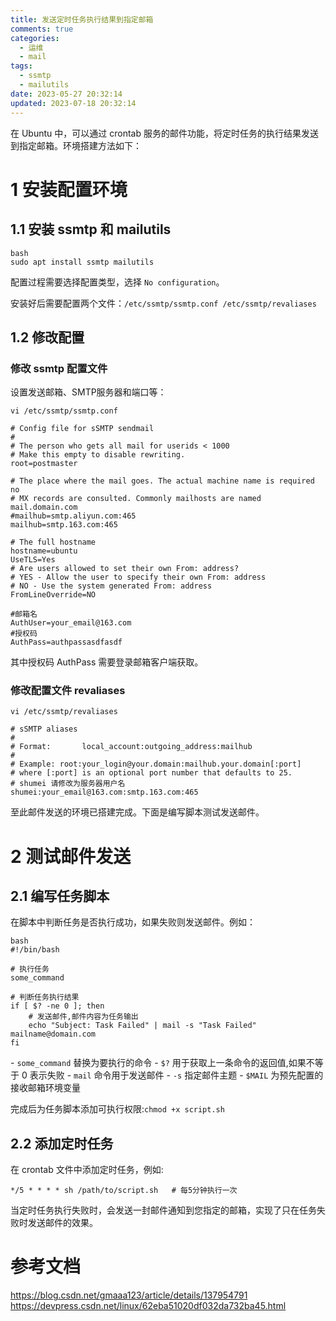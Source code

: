 ```yaml
---
title: 发送定时任务执行结果到指定邮箱
comments: true
categories:
  - 运维
  - mail
tags:
  - ssmtp
  - mailutils
date: 2023-05-27 20:32:14
updated: 2023-07-18 20:32:14
---
```


在 Ubuntu 中，可以通过 crontab 服务的邮件功能，将定时任务的执行结果发送到指定邮箱。环境搭建方法如下：

# 1 安装配置环境

## 1.1 安装 ssmtp 和 mailutils

```shell
bash 
sudo apt install ssmtp mailutils
```

配置过程需要选择配置类型，选择 `No configuration`。

安装好后需要配置两个文件：`/etc/ssmtp/ssmtp.conf /etc/ssmtp/revaliases`

## 1.2 修改配置

### 修改 ssmtp 配置文件

设置发送邮箱、SMTP服务器和端口等：

`vi /etc/ssmtp/ssmtp.conf`

```shell
# Config file for sSMTP sendmail
#
# The person who gets all mail for userids < 1000
# Make this empty to disable rewriting.
root=postmaster

# The place where the mail goes. The actual machine name is required no
# MX records are consulted. Commonly mailhosts are named mail.domain.com
#mailhub=smtp.aliyun.com:465
mailhub=smtp.163.com:465

# The full hostname
hostname=ubuntu
UseTLS=Yes
# Are users allowed to set their own From: address?
# YES - Allow the user to specify their own From: address
# NO - Use the system generated From: address
FromLineOverride=NO

#邮箱名
AuthUser=your_email@163.com
#授权码
AuthPass=authpassasdfasdf

```

其中授权码 AuthPass 需要登录邮箱客户端获取。

### 修改配置文件 revaliases

`vi /etc/ssmtp/revaliases`

```shell
# sSMTP aliases
#
# Format:       local_account:outgoing_address:mailhub
#
# Example: root:your_login@your.domain:mailhub.your.domain[:port]
# where [:port] is an optional port number that defaults to 25.
# shumei 请修改为服务器用户名
shumei:your_email@163.com:smtp.163.com:465
```

至此邮件发送的环境已搭建完成。下面是编写脚本测试发送邮件。

# 2 测试邮件发送

## 2.1 编写任务脚本

在脚本中判断任务是否执行成功，如果失败则发送邮件。例如：

```shell
bash
#!/bin/bash

# 执行任务
some_command

# 判断任务执行结果
if [ $? -ne 0 ]; then
    # 发送邮件,邮件内容为任务输出
    echo "Subject: Task Failed" | mail -s "Task Failed" mailname@domain.com
fi 
```

\- `some_command` 替换为要执行的命令
\- `$?` 用于获取上一条命令的返回值,如果不等于 0 表示失败
\- `mail` 命令用于发送邮件
\- `-s` 指定邮件主题
\- `$MAIL` 为预先配置的接收邮箱环境变量

完成后为任务脚本添加可执行权限:`chmod +x script.sh`

## 2.2 添加定时任务

在 crontab 文件中添加定时任务，例如:

```shell
*/5 * * * * sh /path/to/script.sh   # 每5分钟执行一次
```

当定时任务执行失败时，会发送一封邮件通知到您指定的邮箱，实现了只在任务失败时发送邮件的效果。

# 参考文档

https://blog.csdn.net/gmaaa123/article/details/137954791
https://devpress.csdn.net/linux/62eba51020df032da732ba45.html
